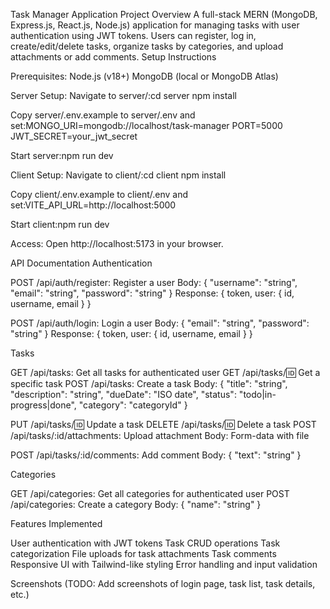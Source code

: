Task Manager Application
Project Overview
A full-stack MERN (MongoDB, Express.js, React.js, Node.js) application for managing tasks with user authentication using JWT tokens. Users can register, log in, create/edit/delete tasks, organize tasks by categories, and upload attachments or add comments.
Setup Instructions

Prerequisites:
Node.js (v18+)
MongoDB (local or MongoDB Atlas)


Server Setup:
Navigate to server/:cd server
npm install


Copy server/.env.example to server/.env and set:MONGO_URI=mongodb://localhost/task-manager
PORT=5000
JWT_SECRET=your_jwt_secret


Start server:npm run dev




Client Setup:
Navigate to client/:cd client
npm install


Copy client/.env.example to client/.env and set:VITE_API_URL=http://localhost:5000


Start client:npm run dev




Access:
Open http://localhost:5173 in your browser.



API Documentation
Authentication

POST /api/auth/register: Register a user
Body: { "username": "string", "email": "string", "password": "string" }
Response: { token, user: { id, username, email } }


POST /api/auth/login: Login a user
Body: { "email": "string", "password": "string" }
Response: { token, user: { id, username, email } }



Tasks

GET /api/tasks: Get all tasks for authenticated user
GET /api/tasks/:id: Get a specific task
POST /api/tasks: Create a task
Body: { "title": "string", "description": "string", "dueDate": "ISO date", "status": "todo|in-progress|done", "category": "categoryId" }


PUT /api/tasks/:id: Update a task
DELETE /api/tasks/:id: Delete a task
POST /api/tasks/:id/attachments: Upload attachment
Body: Form-data with file


POST /api/tasks/:id/comments: Add comment
Body: { "text": "string" }



Categories

GET /api/categories: Get all categories for authenticated user
POST /api/categories: Create a category
Body: { "name": "string" }



Features Implemented

User authentication with JWT tokens
Task CRUD operations
Task categorization
File uploads for task attachments
Task comments
Responsive UI with Tailwind-like styling
Error handling and input validation

Screenshots
(TODO: Add screenshots of login page, task list, task details, etc.)
